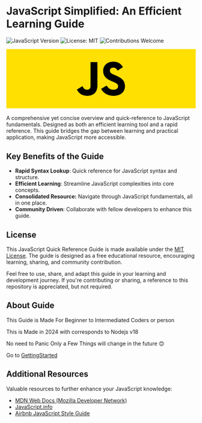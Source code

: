 # JavaScript Simplified: An Efficient Learning Guide

![JavaScript Version](https://img.shields.io/badge/JavaScript-ES6-yellow)
![License: MIT](https://img.shields.io/badge/License-MIT-blue.svg)
![Contributions Welcome](https://img.shields.io/badge/Contributions-Welcome-brightgreen.svg)

<p align="center">
  <img src="images/JS-cover-photo.png" alt="JavaScript Quick Reference Guide Cover Image">
</p>

A comprehensive yet concise overview and quick-reference to JavaScript fundamentals. Designed as both an efficient learning tool and a rapid reference. This guide bridges the gap between learning and practical application, making JavaScript more accessible.

## Key Benefits of the Guide

- **Rapid Syntax Lookup**: Quick reference for JavaScript syntax and structure.
- **Efficient Learning**: Streamline JavaScript complexities into core concepts.
- **Consolidated Resource:** Navigate through JavaScript fundamentals, all in one place.
- **Community Driven**: Collaborate with fellow developers to enhance this guide.


## License
This JavaScript Quick Reference Guide is made available under the [MIT License](https://opensource.org/licenses/MIT). 
The guide is designed as a free educational resource, encouraging learning, sharing, and community contribution. 

Feel free to use, share, and adapt this guide in your learning and development journey. 
If you're contributing or sharing, a reference to this repository is appreciated, but not required.


## About Guide
This Guide is Made For Beginner to Intermediated Coders or person 

This is Made in 2024 with corresponds to Nodejs v18

No need to Panic Only a Few Things will change in the future 😊

Go to [GettingStarted](GettingStarted.md)

## Additional Resources
Valuable resources to further enhance your JavaScript knowledge:
- [MDN Web Docs (Mozilla Developer Network)](https://developer.mozilla.org/en-US/docs/Web/JavaScript)
- [JavaScript.info](https://javascript.info/)
- [Airbnb JavaScript Style Guide](https://github.com/airbnb/javascript)

